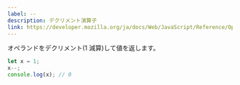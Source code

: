 ```yaml
---
label: --
description: デクリメント演算子
link: https://developer.mozilla.org/ja/docs/Web/JavaScript/Reference/Operators/Decrement
---
```


オペランドをデクリメント(1 減算)して値を返します。

```typescript
let x = 1;
x--;
console.log(x); // 0
```
